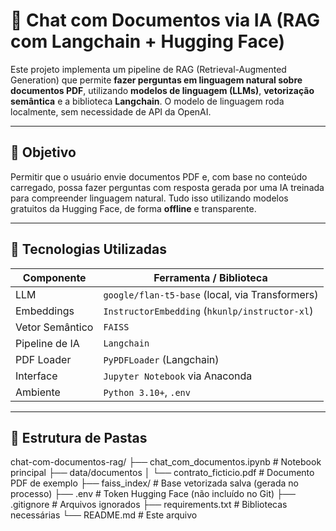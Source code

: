 # 🧠 Chat com Documentos via IA (RAG com Langchain + Hugging Face)

Este projeto implementa um pipeline de RAG (Retrieval-Augmented Generation) que permite **fazer perguntas em linguagem natural sobre documentos PDF**, utilizando **modelos de linguagem (LLMs)**, **vetorização semântica** e a biblioteca **Langchain**. O modelo de linguagem roda localmente, sem necessidade de API da OpenAI.

---

## 📌 Objetivo

Permitir que o usuário envie documentos PDF e, com base no conteúdo carregado, possa fazer perguntas com resposta gerada por uma IA treinada para compreender linguagem natural. Tudo isso utilizando modelos gratuitos da Hugging Face, de forma **offline** e transparente.

---

## 🚀 Tecnologias Utilizadas

| Componente            | Ferramenta / Biblioteca                    |
|------------------------|--------------------------------------------|
| LLM                   | `google/flan-t5-base` (local, via Transformers) |
| Embeddings            | `InstructorEmbedding` (`hkunlp/instructor-xl`) |
| Vetor Semântico       | `FAISS`                                    |
| Pipeline de IA        | `Langchain`                                |
| PDF Loader            | `PyPDFLoader` (Langchain)                  |
| Interface             | `Jupyter Notebook` via Anaconda            |
| Ambiente              | `Python 3.10+`, `.env`                     |

---

## 📂 Estrutura de Pastas

chat-com-documentos-rag/
├── chat_com_documentos.ipynb # Notebook principal
├── data/documentos
│ └── contrato_ficticio.pdf # Documento PDF de exemplo
├── faiss_index/ # Base vetorizada salva (gerada no processo)
├── .env # Token Hugging Face (não incluído no Git)
├── .gitignore # Arquivos ignorados
├── requirements.txt # Bibliotecas necessárias
└── README.md # Este arquivo
